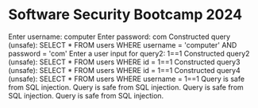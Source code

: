 # Software Security Bootcamp 2024
Enter username: computer
Enter password: com
Constructed query (unsafe): SELECT * FROM users WHERE username = 'computer' AND password = 'com'
Enter a user input for query2: 1==1
Constructed query2 (unsafe): SELECT * FROM users WHERE id = 1==1
Constructed query3 (unsafe): SELECT * FROM users WHERE id = 1==1
Constructed query4 (unsafe): SELECT * FROM users WHERE username = 1==1
Query is safe from SQL injection.
Query is safe from SQL injection.
Query is safe from SQL injection.
Query is safe from SQL injection.